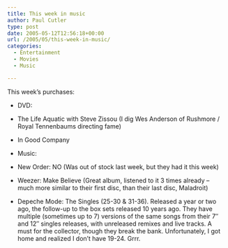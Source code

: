 ```yaml
---
title: This week in music
author: Paul Cutler
type: post
date: 2005-05-12T12:56:18+00:00
url: /2005/05/this-week-in-music/
categories:
  - Entertainment
  - Movies
  - Music

---
```

This week&#8217;s purchases:

  * DVD:
  * The Life Aquatic with Steve Zissou (I dig Wes Anderson of Rushmore / Royal Tennenbaums directing fame)
  * In Good Company

  * Music:
  * New Order: NO (Was out of stock last week, but they had it this week)
  * Weezer: Make Believe (Great album, listened to it 3 times already &#8211; much more similar to their first disc, than their last disc, Maladroit)
  * Depeche Mode: The Singles (25-30 & 31-36). Released a year or two ago, the follow-up to the box sets released 10 years ago. They have multiple (sometimes up to 7) versions of the same songs from their 7&#8243; and 12&#8243; singles releases, with unreleased remixes and live tracks. A must for the collector, though they break the bank. Unfortunately, I got home and realized I don&#8217;t have 19-24. Grrr.